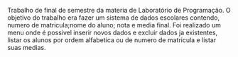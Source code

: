 Trabalho de final de semestre da materia de Laboratório de Programação.
O objetivo do trabalho era fazer um sistema de dados escolares contendo, numero de matricula;nome do aluno; nota e media final.
Foi realizado um menu onde é possivel inserir novos dados e excluir dados ja existentes, listar os alunos por ordem alfabetica ou de numero de matricula e listar suas medias. 
